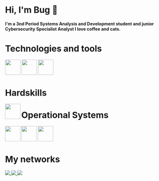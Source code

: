 # Hi, I'm Bug 🐛

#### I'm a 3nd Period Systems Analysis and Development student and junior Cybersecurity Specialist Analyst I love coffee and cats.

# Technologies and tools
<p>
<img src="https://www.svgrepo.com/show/503269/cybersecurity.svg" width="50" height="50" >
<img src="https://www.svgrepo.com/show/295323/cloud.svg" width="50" height="50" >
<img src="https://git-scm.com/images/logos/downloads/Git-Icon-1788C.png" width="50" height="50">

</p>

# Hardskills
<p>
<img src="https://www.svgrepo.com/show/452091/python.svg" width="50" height="50" align="left">

  
</p>



# Operational Systems
<p>
<img src="https://www.svgrepo.com/show/331786/windows-azure.svg" width="50" height="50" align="left">
<img src="https://www.svgrepo.com/show/448236/linux.svg" width="50" height="50">
<img src="https://www.svgrepo.com/show/475631/android-color.svg" width="50" height="50">

  
</p>


# My networks
<a href="https://www.instagram.com/cy.beerbug" alt="Instagram" target="_blank">
  <img src="https://img.shields.io/badge/Instagram-000?style=for-the-badge&logo=instagram">  
</a>
<a href="https://www.linkedin.com/in/cybeerbug/" alt="LinkedIn"
target="_blank">
<img src="https://img.shields.io/badge/LinkedIn-000?style=for-the-badge&logo=linkedin&logoColor=0E76A8">
</a>
<a href="https://twitter.com/cybeerbug" alt="Twitter"
target="_blank">
<img src="https://img.shields.io/badge/Twitter-000?style=for-the-badge&logo=twitter">
</a>



